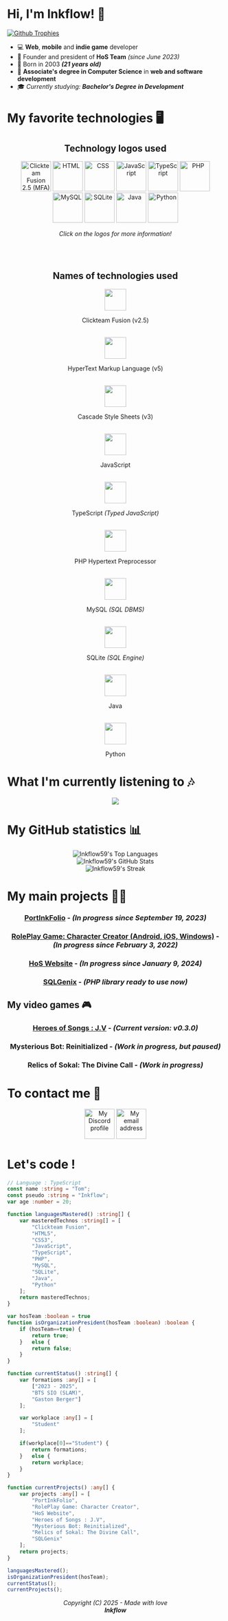 # Hi, I'm Inkflow! 👋
[![Github Trophies](https://github-profile-trophy.vercel.app/?username=Inkflow59&theme=matrix&rank=SECRET,SSS,SS,S,AAA,AA,A,B,C)](https://github.com/ryo-ma/github-profile-trophy)<br>
- 💻 **Web**, **mobile** and **indie game** developer
- 👑 Founder and president of **HoS Team** *(since June 2023)*
- 🎂 Born in 2003 ***(21 years old)***
- 📜 **Associate's degree in Computer Science** in **web and software development**
- 🎓 *Currently studying: **Bachelor's Degree in Development***

# My favorite technologies 🖥️
<div align="center">
  <h2>Technology logos used</h2>
</div>

<div align="center">
<a href="https://www.clickteam.com/clickteam-fusion-2-5"><img src="technoIcons/mfaLogo.svg" width="70" height="70" alt="Clickteam Fusion 2.5 (MFA)"></a>
<a href="https://wikipedia.org/wiki/Hypertext_Markup_Language"><img src="technoIcons/htmlLogo.svg" width="70" height="70" alt="HTML"></a>
<a href="https://wikipedia.org/wiki/CSS"><img src="technoIcons/cssLogo.svg" width="70" height="70" alt="CSS"></a>
<a href="https://wikipedia.org/wiki/JavaScript"><img src="technoIcons/jsLogo.svg" width="70" height="70" alt="JavaScript"></a>
<a href="https://wikipedia.org/wiki/TypeScript"><img src="technoIcons/tsLogo.svg" width="70" height="70" alt="TypeScript"></a>
<a href="https://wikipedia.org/wiki/PHP"><img src="technoIcons/phpLogo.svg" width="70" height="70" alt="PHP"></a>
<a href="https://wikipedia.org/wiki/MySQL"><img src="technoIcons/mysqlLogo.svg" width="70" height="70" alt="MySQL"></a>
<a href="https://wikipedia.org/wiki/SQLite"><img src="technoIcons/sqliteLogo.svg" width="70" height="70" alt="SQLite"></a>
<a href="https://wikipedia.org/wiki/Java_(programming_language)"><img src="technoIcons/javaLogo.svg" width="70" height="70" alt="Java"></a>
<a href="https://wikipedia.org/wiki/Python_(programming_language)"><img src="technoIcons/pyLogo.svg" width="70" height="70" alt="Python"></a>

<p><em>Click on the logos for more information!</em></p>
</div>
<br>
<br>
<div align="center">
  <h2>Names of technologies used</h2>
</div>

<div align="center">
  <img src="technoIcons/mfaLogo.svg" width="50" height="50"><p>Clickteam Fusion (v2.5)</p><br>
  <img src="technoIcons/htmlLogo.svg" width="50" height="50"><p>HyperText Markup Language (v5)</p><br>
  <img src="technoIcons/cssLogo.svg" width="50" height="50"><p>Cascade Style Sheets (v3)</p><br>
  <img src="technoIcons/jsLogo.svg" width="50" height="50"><p>JavaScript</p><br>
  <img src="technoIcons/tsLogo.svg" width="50" height="50"><p>TypeScript <em>(Typed JavaScript)</em></p><br>
  <img src="technoIcons/phpLogo.svg" width="50" height="50"><p>PHP Hypertext Preprocessor</p><br>
  <img src="technoIcons/mysqlLogo.svg" width="50" height="50"><p>MySQL <em>(SQL DBMS)</em></p><br>
  <img src="technoIcons/sqliteLogo.svg" width="50" height="50"><p>SQLite <em>(SQL Engine)</em></p><br>
  <img src="technoIcons/javaLogo.svg" width="50" height="50"><p>Java</p><br>
  <img src="technoIcons/pyLogo.svg" width="50" height="50"><p>Python</p>
</div>

# What I'm currently listening to 🎶
<div align="center">
  <a href="https://open.spotify.com/user/11127395499"><img src="https://spotify-recently-played-readme.vercel.app/api?user=11127395499&unique=true"/></a>
</div>

# My GitHub statistics 📊
<div align="center">
<img src="https://github-readme-stats.vercel.app/api/top-langs/?username=Inkflow59&theme=chartreuse-dark&show_icons=true&hide_border=true&layout=compact" alt="Inkflow59's Top Languages"/><br>
<img src="https://github-readme-stats.vercel.app/api?username=Inkflow59&theme=chartreuse-dark&show_icons=true&hide_border=true&count_private=true" alt="Inkflow59's GitHub Stats"/><br>
<img src="https://github-readme-streak-stats.herokuapp.com/?user=Inkflow59&theme=chartreuse-dark&hide_border=true" alt="Inkflow59's Streak"/>
</div>

# My main projects 👨‍💻
<div align="center">
<h3><strong><a href="https://github.com/Inkflow59/PortInkFolio-Reagent">PortInkFolio</a></strong> - <em>(In progress since September 19, 2023)</em></h3>
<h3><strong><a href="https://github.com/Inkflow59/RPGCC-Rebirth">RolePlay Game: Character Creator (Android, iOS, Windows)</a></strong> - <em>(In progress since February 3, 2022)</em></h3>
<h3><strong><a href="https://hos-team.fr">HoS Website</a></strong> - <em>(In progress since January 9, 2024)</em></h3>
<h3><strong><a href="https://github.com/Inkflow59/SQLGenix">SQLGenix</a></strong> - <em>(PHP library ready to use now)</em></h3>
</div>

## My video games 🎮

<div align="center">
<h3><strong><a href="https://inkflow.itch.io/hos-jv">Heroes of Songs : J.V</a></strong> - <em>(Current version: v0.3.0)</em></h3>
<h3><strong>Mysterious Bot: Reinitialized</strong> - <em>(Work in progress, but <strong>paused</strong>)</em></h3>
<h3><strong>Relics of Sokal: The Divine Call</strong> - <em>(Work in progress)</em></h3>
</div>

# To contact me 📧
<div align="center">
<a href="https://discordapp.com/users/286179374204583938"><img src="contactIcons/discord.svg" width="70" height="70" alt="My Discord profile"></a>
<a href="mailto:tomcucherosset@hotmail.fr"><img src="contactIcons/mail.svg" width="70" height="70" alt="My email address"></a>
</div>

# Let's code !
```ts
// Language : TypeScript
const name :string = "Tom";
const pseudo :string = "Inkflow";
var age :number = 20;

function languagesMastered() :string[] {
    var masteredTechnos :string[] = [
        "Clickteam Fusion",
        "HTML5",
        "CSS3",
        "JavaScript",
        "TypeScript",
        "PHP",
        "MySQL",
        "SQLite",
        "Java",
        "Python"
    ];
    return masteredTechnos;
}

var hosTeam :boolean = true
function isOrganizationPresident(hosTeam :boolean) :boolean {
    if (hosTeam==true) {
        return true;
    }   else {
        return false;
    }
}

function currentStatus() :string[] {
    var formations :any[] = [
        ["2023 - 2025",
        "BTS SIO (SLAM)",
        "Gaston Berger"]
    ];

    var workplace :any[] = [
        "Student"
    ];

    if(workplace[0]=="Student") {
        return formations;
    }   else {
        return workplace;
    }
}

function currentProjects() :any[] {
    var projects :any[] = [
        "PortInkFolio",
        "RolePlay Game: Character Creator",
        "HoS Website",
        "Heroes of Songs : J.V",
        "Mysterious Bot: Reinitialized",
        "Relics of Sokal: The Divine Call",
        "SQLGenix"
    ];
    return projects;
}

languagesMastered();
isOrganizationPresident(hosTeam);
currentStatus();
currentProjects();
```

<div align="center">
<em>Copyright (C) 2025 - Made with love</em><br>
<em><strong>Inkflow</strong></em>
</div>
